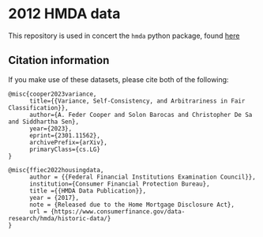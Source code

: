 # 2012 HMDA data

This repository is used in concert the `hmda` python package, found [here](https://github.com/pasta41/hmda)

## Citation information

If you make use of these datasets, please cite both of the following:

```
@misc{cooper2023variance,
      title={{Variance, Self-Consistency, and Arbitrariness in Fair Classification}}, 
      author={A. Feder Cooper and Solon Barocas and Christopher De Sa and Siddhartha Sen},
      year={2023},
      eprint={2301.11562},
      archivePrefix={arXiv},
      primaryClass={cs.LG}
}
```

```
@misc{ffiec2022housingdata,
	  author = {{Federal Financial Institutions Examination Council}},
      institution={Consumer Financial Protection Bureau},
      title ={{HMDA Data Publication}},
      year = {2017},
      note = {Released due to the Home Mortgage Disclosure Act},
      url = {https://www.consumerfinance.gov/data-research/hmda/historic-data/}
}
